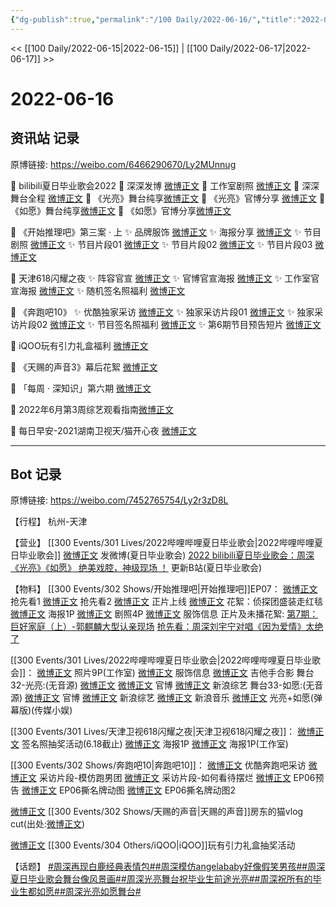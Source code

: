 ```yaml
---
{"dg-publish":true,"permalink":"/100 Daily/2022-06-16/","title":"2022-06-16","created":"2022-12-04T23:12:58.000+08:00","updated":"2023-04-11T14:46:34.022+08:00"}
---
```



<< [[100 Daily/2022-06-15\|2022-06-15]] | [[100 Daily/2022-06-17\|2022-06-17]] >>

# 2022-06-16

## 资讯站 记录

原博链接: https://weibo.com/6466290670/Ly2MUnnug

💫 bilibili夏日毕业歌会2022
🌿 深深发博 [微博正文](https://m.weibo.cn/6466290670/4781115565148051)
🌿 工作室剧照 [微博正文](https://m.weibo.cn/6466290670/4781074377605169)
🌿 深深舞台全程 [微博正文](https://m.weibo.cn/6466290670/4781104844248002)
🌿 《光亮》舞台纯享[微博正文](https://m.weibo.cn/6466290670/4781101858162937)
🌿 《光亮》官博分享 [微博正文](https://m.weibo.cn/6466290670/4781080483728193)
🌿 《如愿》舞台纯享[微博正文](https://m.weibo.cn/6466290670/4781091469398076)
🌿 《如愿》官博分享[微博正文](https://m.weibo.cn/6466290670/4781081263609977)

💫 《开始推理吧》第三案 · 上
✨ 品牌服饰 [微博正文](https://m.weibo.cn/6466290670/4780973382436218)
✨ 海报分享 [微博正文](https://m.weibo.cn/6466290670/4780926502961379)
✨ 节目剧照 [微博正文](https://m.weibo.cn/6466290670/4780932210362131)
✨ 节目片段01 [微博正文](https://m.weibo.cn/6466290670/4781112155178141)
✨ 节目片段02 [微博正文](https://m.weibo.cn/6466290670/4781043976504760)
✨ 节目片段03 [微博正文](https://m.weibo.cn/6466290670/4780927961533585)

💫 天津618闪耀之夜
✨ 阵容官宣 [微博正文](https://m.weibo.cn/6466290670/4781112968085987)
✨ 官博官宣海报 [微博正文](https://m.weibo.cn/6466290670/4780936779269017)
✨ 工作室官宣海报 [微博正文](https://m.weibo.cn/6466290670/4780930343898444)
✨ 随机签名照福利 [微博正文](https://m.weibo.cn/6466290670/4781032346227321)

💫 《奔跑吧10》
✨ 优酷独家采访 [微博正文](https://m.weibo.cn/6466290670/4780942659684369)
✨ 独家采访片段01 [微博正文](https://m.weibo.cn/6466290670/4780940902010204)
✨ 独家采访片段02 [微博正文](https://m.weibo.cn/6466290670/4780936145407015)
✨ 节目签名照福利 [微博正文](https://m.weibo.cn/6466290670/4780989912454100)
✨ 第6期节目预告短片 [微博正文](https://m.weibo.cn/6466290670/4780927202365953)

💫 iQOO玩有引力礼盒福利 [微博正文](https://m.weibo.cn/6466290670/4780996963337159)

💫 《天赐的声音3》幕后花絮 [微博正文](https://m.weibo.cn/6466290670/4780988749843464)

💫 「每周 · 深知识」第六期 [微博正文](https://m.weibo.cn/6466290670/4780958170222695)

💫 2022年6月第3周综艺观看指南[微博正文](https://m.weibo.cn/6466290670/4781061144579598)

💫 每日早安-2021湖南卫视天/猫开心夜 [微博正文](https://m.weibo.cn/6466290670/4780907087266015)

---
## Bot 记录

原博链接: https://weibo.com/7452765754/Ly2r3zD8L

【行程】
杭州-天津

【营业】
[[300 Events/301 Lives/2022哔哩哔哩夏日毕业歌会\|2022哔哩哔哩夏日毕业歌会]]
[微博正文](https://weibo.com/1736988591/Ly264umjV) 发微博(夏日毕业歌会)
[2022 bilibili夏日毕业歌会：周深《光亮》《如愿》 绝美戏腔，神级现场 ！](https://weibo.cn/sinaurl?u=https%3A%2F%2Fwww.bilibili.com%2Fbangumi%2Fplay%2Fep516463%2F) 更新B站(夏日毕业歌会)

【物料】
[[300 Events/302 Shows/开始推理吧\|开始推理吧]]EP07：
[微博正文](https://weibo.com/2162247381/LxNNFFyGc) 抢先看1
[微博正文](https://weibo.com/2162247381/LxNOWl5yo) 抢先看2
[微博正文](https://weibo.com/2162247381/Ly0he7wlA) 正片上线
[微博正文](https://weibo.com/2162247381/LxXh1kuFz) 花絮：侦探团盛装走红毯
[微博正文](https://weibo.com/2162247381/LxXevjjHM) 海报1P
[微博正文](https://weibo.com/2162247381/LxXoibnin) 剧照4P
[微博正文](https://weibo.com/7710473200/LxYlA6Gqy) 服饰信息
正片及未播花絮:
[第7期：巨好家庭（上）-郭麒麟大型认亲现场](https://weibo.cn/sinaurl?u=https%3A%2F%2Fm.v.qq.com%2Fplay.html%3Fcid%3Dmzc002003hn3xbd%26vid%3Dr0043wl1skd%26ptag%3Dv_qq_com%2523v.play.adaptor%25233%26n_version%3D2021)
[抢先看：周深刘宇宁对唱《因为爱情》太绝了](https://weibo.cn/sinaurl?u=https%3A%2F%2Fm.v.qq.com%2Fx%2Fm%2Fplay%3Fcid%3Dmzc002003hn3xbd%26vid%3Dp0043s12rvk%26ptag%3Dv_qq_com%2523v.play.adaptor%25233)

[[300 Events/301 Lives/2022哔哩哔哩夏日毕业歌会\|2022哔哩哔哩夏日毕业歌会]]：
[微博正文](https://weibo.com/7478855230/Ly14yu8dU) 照片9P(工作室)
[微博正文](https://m.weibo.cn/7710473200/4781123177547149) 服饰信息
[微博正文](https://m.weibo.cn/6083110602/4781125552052467) 吉他手合影
舞台32-光亮:(无音源)
[微博正文](https://weibo.com/1736988591/Ly264umjV)
[微博正文](https://weibo.com/6744306402/Ly1bIhKxi) 官博
[微博正文](https://weibo.com/1878335471/Ly1dAdhGi) 新浪综艺
舞台33-如愿:(无音源)
[微博正文](https://weibo.com/6744306402/Ly1dKdSjh) 官博
[微博正文](https://weibo.com/1878335471/Ly1f4Fkae) 新浪综艺
[微博正文](https://weibo.com/1266269835/Ly1hv70tk) 新浪音乐
[微博正文](https://weibo.com/2116890350/Ly1kJ5tCg) 光亮+如愿(弹幕版)(传媒小娱)

[[300 Events/301 Lives/天津卫视618闪耀之夜\|天津卫视618闪耀之夜]]：
[微博正文](https://weibo.com/1905859287/LxX8384Zc) 签名照抽奖活动(6.18截止)
[微博正文](https://weibo.com/1905859287/LxXpveEsd) 海报1P
[微博正文](https://weibo.com/7478855230/LxXk1u0Tb) 海报1P(工作室)

[[300 Events/302 Shows/奔跑吧10\|奔跑吧10]]：
[微博正文](https://weibo.com/1642904381/LxXuny1xI) 优酷奔跑吧采访
[微博正文](https://weibo.com/1642904381/LxXwp5XHk) 采访片段-模仿跑男团
[微博正文](https://weibo.com/1642904381/LxXyr25Mn) 采访片段-如何看待摆烂
[微博正文](https://weibo.com/5242381821/LxXgegjdx) EP06预告
[微博正文](https://weibo.com/5242381821/LxXBN2z8p) EP06撕名牌动图
[微博正文](https://weibo.com/5242381821/LxXEema1e) EP06撕名牌动图2

[微博正文](https://weibo.com/6466290670/LxYT0FiJy) [[300 Events/302 Shows/天赐的声音\|天赐的声音]]房东的猫vlog cut(出处:[微博正文](https://weibo.com/3908615569/LuEMGwsOR))

[微博正文](https://weibo.com/6960161079/LxXee6ExA) [[300 Events/304 Others/iQOO\|iQOO]]玩有引力礼盒抽奖活动

【话题】
[#周深再现白鹿经典表情包#](https://s.weibo.com/weibo?q=%23%E5%91%A8%E6%B7%B1%E5%86%8D%E7%8E%B0%E7%99%BD%E9%B9%BF%E7%BB%8F%E5%85%B8%E8%A1%A8%E6%83%85%E5%8C%85%23)[#周深模仿angelababy好像假笑男孩#](https://s.weibo.com/weibo?q=%23%E5%91%A8%E6%B7%B1%E6%A8%A1%E4%BB%BFangelababy%E5%A5%BD%E5%83%8F%E5%81%87%E7%AC%91%E7%94%B7%E5%AD%A9%23)[#周深夏日毕业歌会舞台像风景画#](https://s.weibo.com/weibo?q=%23%E5%91%A8%E6%B7%B1%E5%A4%8F%E6%97%A5%E6%AF%95%E4%B8%9A%E6%AD%8C%E4%BC%9A%E8%88%9E%E5%8F%B0%E5%83%8F%E9%A3%8E%E6%99%AF%E7%94%BB%23)[#周深光亮舞台祝毕业生前途光亮#](https://s.weibo.com/weibo?q=%23%E5%91%A8%E6%B7%B1%E5%85%89%E4%BA%AE%E8%88%9E%E5%8F%B0%E7%A5%9D%E6%AF%95%E4%B8%9A%E7%94%9F%E5%89%8D%E9%80%94%E5%85%89%E4%BA%AE%23)[#周深祝所有的毕业生都如愿#](https://s.weibo.com/weibo?q=%23%E5%91%A8%E6%B7%B1%E7%A5%9D%E6%89%80%E6%9C%89%E7%9A%84%E6%AF%95%E4%B8%9A%E7%94%9F%E9%83%BD%E5%A6%82%E6%84%BF%23)[#周深光亮如愿舞台#](https://s.weibo.com/weibo?q=%23%E5%91%A8%E6%B7%B1%E5%85%89%E4%BA%AE%E5%A6%82%E6%84%BF%E8%88%9E%E5%8F%B0%23)
